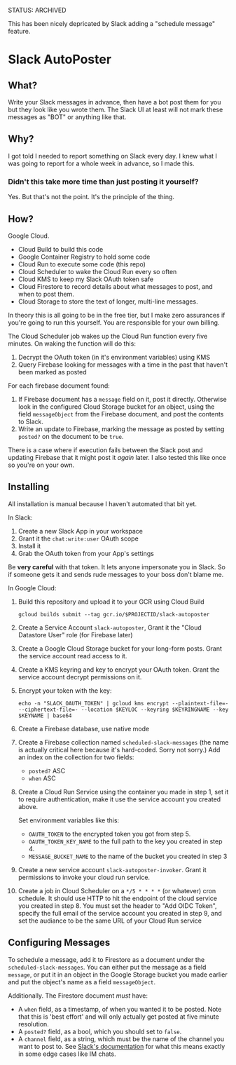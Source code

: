 STATUS: ARCHIVED

This has been nicely depricated by Slack adding a "schedule message" feature.

# Slack AutoPoster

## What?

Write your Slack messages in advance, then have a bot post them for you but they look like you wrote them. The Slack UI
at least will not mark these messages as "BOT" or anything like that.

## Why?

I got told I needed to report something on Slack every day. I knew what I was going to report for a whole week in
advance, so I made this.

### Didn't this take more time than just posting it yourself?

Yes. But that's not the point. It's the principle of the thing.

## How?

Google Cloud.

- Cloud Build to build this code
- Google Container Registry to hold some code
- Cloud Run to execute some code (this repo)
- Cloud Scheduler to wake the Cloud Run every so often
- Cloud KMS to keep my Slack OAuth token safe
- Cloud Firestore to record details about what messages to post, and when to post them.
- Cloud Storage to store the text of longer, multi-line messages.

In theory this is all going to be in the free tier, but I make zero assurances if you're going to run this yourself. You
are responsible for your own billing.

The Cloud Scheduler job wakes up the Cloud Run function every five minutes. On waking the function will do this:

1. Decrypt the OAuth token (in it's environment variables) using KMS
2. Query Firebase looking for messages with a time in the past that haven't been marked as posted

For each firebase document found:
1. If Firebase document has a `message` field on it, post it directly. Otherwise look in the configured Cloud Storage
   bucket for an object, using the field `messageObject` from the Firebase document, and post the contents to Slack.
2. Write an update to Firebase, marking the message as posted by setting `posted?` on the document to be `true`.
   
There is a case where if execution fails between the Slack post and updating Firebase that it might post it *again*
later. I also tested this like once so you're on your own.

## Installing

All installation is manual because I haven't automated that bit yet.

In Slack:

1. Create a new Slack App in your workspace
2. Grant it the `chat:write:user` OAuth scope
3. Install it
4. Grab the OAuth token from your App's settings

Be **very careful** with that token. It lets anyone impersonate you in Slack. So if someone gets it and sends rude
messages to your boss don't blame me.

In Google Cloud:

1. Build this repository and upload it to your GCR using Cloud Build
   ```
   gcloud builds submit --tag gcr.io/$PROJECTID/slack-autoposter
   ```
2. Create a Service Account `slack-autoposter`, Grant it the "Cloud Datastore User" role (for Firebase later)
3. Create a Google Cloud Storage bucket for your long-form posts. Grant the service account read access to it.
4. Create a KMS keyring and key to encrypt your OAuth token. Grant the service account decrypt permissions on it.
5. Encrypt your token with the key:
   ```
   echo -n "SLACK_OAUTH_TOKEN" | gcloud kms encrypt --plaintext-file=- --ciphertext-file=- --location $KEYLOC --keyring $KEYRINGNAME --key $KEYNAME | base64
   ```
6. Create a Firebase database, use native mode
7. Create a Firebase collection named `scheduled-slack-messages` (the name is actually critical here because it's
   hard-coded. Sorry not sorry.) Add an index on the collection for two fields:
   
   * `posted?` ASC
   * `when` ASC
8. Create a Cloud Run Service using the container you made in step 1, set it to require authentication, make it use the
   service account you created above.
   
   Set environment variables like this:
   * `OAUTH_TOKEN` to the encrypted token you got from step 5.
   * `OAUTH_TOKEN_KEY_NAME` to the full path to the key you created in step 4.
   * `MESSAGE_BUCKET_NAME` to the name of the bucket you created in step 3
9. Create a new service account `slack-autoposter-invoker`. Grant it permissions to invoke your cloud run service.
10. Create a job in Cloud Scheduler on a `*/5 * * * *` (or whatever) cron schedule. It should use HTTP to hit the
    endpoint of the cloud service you created in step 8. You must set the header to "Add OIDC Token", specify the
    full email of the service account you created in step 9, and set the audiance to be the same URL of your Cloud Run
    service

## Configuring Messages

To schedule a message, add it to Firestore as a document under the `scheduled-slack-messages`. You can either put the
message as a field `message`, or put it in an object in the Google Storage bucket you made earlier and put the object's
name as a field `messageObject`.

Additionally. The Firestore document *must* have:

* A `when` field, as a timestamp, of when you wanted it to be posted. Note that this is 'best effort' and will only
  actually get posted at five minute resolution.
* A `posted?` field, as a bool, which you should set to `false`.
* A `channel` field, as a string, which must be the name of the channel you want to post to. See
  [Slack's documentation](https://api.slack.com/methods/chat.postMessage) for what this means exactly in some edge cases
  like IM chats.
